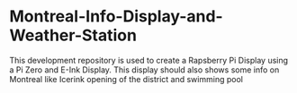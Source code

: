 # Montreal-Info-Display-and-Weather-Station
This development repository is used to create a Rapsberry Pi Display using a Pi Zero and E-Ink Display.
This display should also shows some info on Montreal like Icerink opening of the district and swimming pool